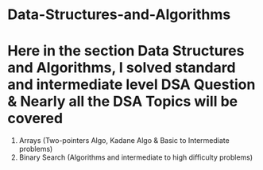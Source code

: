 # Data-Structures-and-Algorithms
# Here in the section Data Structures and Algorithms, I solved standard and intermediate level DSA Question & Nearly all the DSA Topics will be covered 

1. Arrays (Two-pointers Algo, Kadane Algo & Basic to Intermediate problems)
2. Binary Search (Algorithms and intermediate to high difficulty problems)

